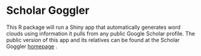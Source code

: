 # Scholar Goggler

This R package will run a Shiny app that automatically generates word clouds using information it pulls from any public Google Scholar profile. The public version of this app and its relatives can be found at the Scholar Goggler [homepage](https://scholargoggler.com/) . 
